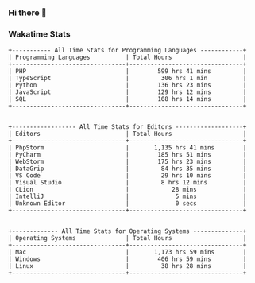 ### Hi there 👋

<!--
**claserre9/claserre9** is a ✨ _special_ ✨ repository because its `README.md` (this file) appears on your GitHub profile.

Here are some ideas to get you started:

- 🔭 I’m currently working on ...
- 🌱 I’m currently learning ...
- 👯 I’m looking to collaborate on ...
- 🤔 I’m looking for help with ...
- 💬 Ask me about ...
- 📫 How to reach me: ...
- 😄 Pronouns: ...
- ⚡ Fun fact: ...
-->

[//]: # (wakatime-stats)


### Wakatime Stats
```
+----------- All Time Stats for Programming Languages ------------+
| Programming Languages          | Total Hours                    |
+--------------------------------+--------------------------------+
| PHP                            |        599 hrs 41 mins         |
| TypeScript                     |         306 hrs 1 min          |
| Python                         |        136 hrs 23 mins         |
| JavaScript                     |        129 hrs 12 mins         |
| SQL                            |        108 hrs 14 mins         |
+--------------------------------+--------------------------------+


+------------------ All Time Stats for Editors -------------------+
| Editors                        | Total Hours                    |
+--------------------------------+--------------------------------+
| PhpStorm                       |       1,135 hrs 41 mins        |
| PyCharm                        |        185 hrs 51 mins         |
| WebStorm                       |        175 hrs 23 mins         |
| DataGrip                       |         84 hrs 35 mins         |
| VS Code                        |         29 hrs 10 mins         |
| Visual Studio                  |         8 hrs 12 mins          |
| CLion                          |            28 mins             |
| IntelliJ                       |             5 mins             |
| Unknown Editor                 |             0 secs             |
+--------------------------------+--------------------------------+


+------------- All Time Stats for Operating Systems --------------+
| Operating Systems              | Total Hours                    |
+--------------------------------+--------------------------------+
| Mac                            |       1,173 hrs 59 mins        |
| Windows                        |        406 hrs 59 mins         |
| Linux                          |         38 hrs 28 mins         |
+--------------------------------+--------------------------------+
```

[//]: # (end-wakatime-stats)
























































